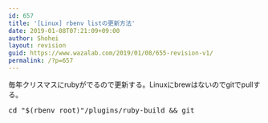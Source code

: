 ```yaml
---
id: 657
title: '[Linux] rbenv listの更新方法'
date: 2019-01-08T07:21:09+09:00
author: Shohei
layout: revision
guid: https://www.wazalab.com/2019/01/08/655-revision-v1/
permalink: /?p=657
---
```

毎年クリスマスにrubyがでるので更新する。Linuxにbrewはないのでgitでpullする。

 
<pre class="theme:dark-terminal lang:default decode:true " >cd "$(rbenv root)"/plugins/ruby-build &amp;&amp; git </pre> 
